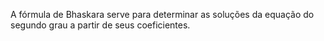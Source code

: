 
A fórmula de Bhaskara serve para determinar as soluções da equação do segundo grau a partir de seus coeficientes.

